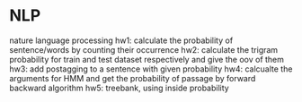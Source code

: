 NLP
===

nature language processing
hw1: calculate the probability of sentence/words by counting their occurrence
hw2: calculate the trigram probability for train and test dataset respectively and give the oov of them
hw3: add postagging to a sentence with given probability
hw4: calcualte the arguments for HMM and get the probability of passage by forward backward algorithm
hw5: treebank, using inside probability
